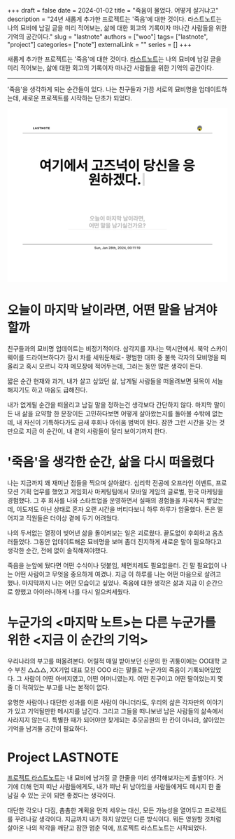 +++ 
draft = false
date = 2024-01-02
title = "죽음이 물었다. 어떻게 살거냐고"
description = "24년 새롭게 추가한 프로젝트는 '죽음'에 대한 것이다. 라스트노트는 나의 묘비에 남길 글을 미리 적어보는, 삶에 대한 회고의 기록이자 떠나간 사람들을 위한 기억의 공간이다."
slug = "lastnote"
authors = ["woo"]
tags= ["lastnote", "project"]
categories= ["note"]
externalLink = ""
series = []
+++

새롭게 추가한 프로젝트는 '죽음'에 대한 것이다. [라스트노트](https://lastnote.xyz)는 나의 묘비에 남길 글을 미리 적어보는, 삶에 대한 회고의 기록이자 떠나간 사람들을 위한 기억의 공간이다.

---

'죽음'을 생각하게 되는 순간들이 있다. 나는 친구들과 가끔 서로의 묘비명을 업데이트하는데, 새로운 프로젝트를 시작하는 단초가 되었다.

![](/images/lastnote.png)

# 오늘이 마지막 날이라면, 어떤 말을 남겨야할까
친구들과의 묘비명 업데이트는 비정기적이다. 삼각지를 지나는 택시안에서. 북악 스카이웨이를 드라이브하다가 잠시 차를 세워둔채로- 평범한 대화 중 불쑥 각자의 묘비명을 떠올리고 혹시 모르니 각자 메모장에 적어두는데, 그러는 동안 많은 생각이 든다.

짧은 순간 현재와 과거, 내가 살고 싶었던 삶, 남게될 사람들을 떠올려보면 뒷목이 서늘해지기도 하고 마음도 급해진다.

내가 없게될 순간을 떠올리고 남길 말을 정하는건 생각보다 간단하지 않다. 마지막 말이든 내 삶을 요약할 한 문장이든 고민하다보면 어떻게 살아왔는지를 돌아볼 수밖에 없는데, 내 자신이 기특하다가도 금새 후회나 아쉬움 범벅이 된다. 잠깐 그런 시간을 갖는 것만으로 지금 이 순간이, 내 곁의 사람들이 달리 보이기까지 한다.

# '죽음'을 생각한 순간, 삶을 다시 떠올렸다
나는 지금까지 꽤 재미난 점들을 찍으며 살아왔다. 심리학 전공에 오프라인 이벤트, 프로모션 기획 업무를 했었고 게임회사 마케팅팀에서 모바일 게임의 글로벌, 한국 마케팅을 경험했다. 그 후 회사를 나와 스타트업을 운영하면서 실패의 경험들을 차곡차곡 쌓았는데, 이도저도 아닌 상태로 혼자 오랜 시간을 버티다보니 하루 하루가 암울했다. 돈은 떨어지고 직원들은 더이상 곁에 두기 어려웠다.

나의 두서없는 열정이 빚어낸 삶을 돌이켜보는 일은 괴로웠다. 끝도없이 후회하고 움츠러들었다. 그동안 업데이트해온 묘비명을 보며 좀더 진지하게 새로운 말이 필요하다고 생각한 순간, 전에 없이 솔직해져야했다.

죽음을 눈앞에 뒀다면 어떤 수식이나 덧붙임, 체면치레도 필요없을터. 긴 말 필요없이 나는 어떤 사람이고 무엇을 중요하게 여겼나. 지금 이 하루를 나는 어떤 마음으로 살려고 했나. 마지막까지 나는 어떤 모습이고 싶었나. 죽음에 대한 생각은 삶과 지금 이 순간으로 향했고 아이러니하게 나를 다시 일으켜세웠다.

# 누군가의 <마지막 노트>는 다른 누군가를 위한 <지금 이 순간의 기억>
우리나라의 부고를 떠올려본다. 어릴적 매일 받아보던 신문의 한 귀퉁이에는 OO대학 교수 부친 △△△, XX기업 대표 모친 OOO 라는 말들로 누군가의 죽음이 기록되어있었다. 그 사람이 어떤 아버지였고, 어떤 어머니였는지. 어떤 친구이고 어떤 딸이었는지 몇줄 더 적혀있는 부고를 나는 본적이 없다.

유명한 사람이나 대단한 성과를 이룬 사람이 아니더라도, 우리의 삶은 각자만의 이야기가 있고 기억될만한 메시지를 남긴다. 그리고 그들을 떠나보낸 남은 사람들의 삶속에서 사라지지 않는다. 특별한 때가 되어야만 찾게되는 추모공원의 한 칸이 아니라, 살아있는 기억을 남겨둘 공간이 필요하다.

# Project LASTNOTE
[프로젝트 라스트노트](https://lastnote.xyz)는 내 묘비에 남겨질 글 한줄을 미리 생각해보자는게 출발이다. 거기에 더해 먼저 떠난 사람들에게도, 내가 떠난 뒤 남아있을 사람들에게도 메시지 한 줄 남길 수 있는 곳이 되면 좋겠다는 생각이다.

대단한 각오나 다짐, 촘촘한 계획을 먼저 세우는 대신, 모든 가능성을 열어두고 프로젝트를 꾸려나갈 생각이다. 지금까지 내가 하지 않았던 다른 방식이다. 뭐든 영원할 것처럼 살아온 나의 착각을 깨닫고 잠깐 멈춘 덕에, 프로젝트 라스트노트는 시작되었다.

